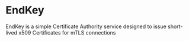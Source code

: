 # EndKey

EndKey is a simple Certificate Authority service designed to issue short-lived x509 Certificates for mTLS connections